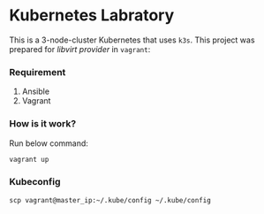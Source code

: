 # Kubernetes Labratory

This is a 3-node-cluster Kubernetes that uses `k3s`.
This project was prepared for *libvirt provider* in `vagrant`:

### Requirement

1. Ansible
2. Vagrant

### How is it work?
Run below command:
```bash
vagrant up
```
### Kubeconfig

```
scp vagrant@master_ip:~/.kube/config ~/.kube/config
```